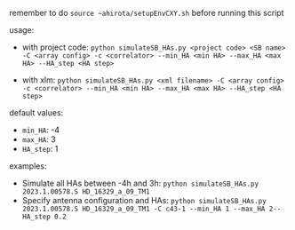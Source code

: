 remember to do `source ~ahirota/setupEnvCXY.sh` before running this script

usage:

- with project code: `python simulateSB_HAs.py <project code> <SB name> -C <array config> -c <correlator> --min_HA <min HA> --max_HA <max HA> --HA_step <HA step>`

- with xlm: `python simulateSB_HAs.py <xml filename> -C <array config> -c <correlator> --min_HA <min HA> --max_HA <max HA> --HA_step <HA step>`

default values:
- `min_HA`: -4
- `max_HA`: 3
- `HA_step`: 1

examples:
- Simulate all HAs between -4h and 3h: `python simulateSB_HAs.py 2023.1.00578.S HD_16329_a_09_TM1`
- Specify antenna configuration and HAs: `python simulateSB_HAs.py 2023.1.00578.S HD_16329_a_09_TM1 -C c43-1 --min_HA 1 --max_HA 2--HA_step 0.2`
